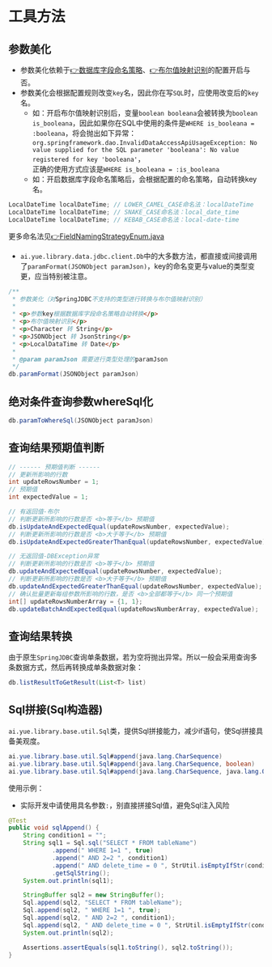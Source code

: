 # 工具方法
## 参数美化
- 参数美化依赖于[👉数据库字段命名策略](data/jdbc/Jdbc配置.md?id=数据库字段命名策略)、[👉布尔值映射识别](data/jdbc/Jdbc配置.md?id=布尔值映射识别)的配置开启与否。
- 参数美化会根据配置规则改变`key`名，因此你在写`SQL`时，应使用改变后的`key`名。
  - 如：开启布尔值映射识别后，变量`boolean booleana`会被转换为`boolean is_booleana`，因此如果你在SQL中使用的条件是`WHERE is_booleana = :booleana`，将会抛出如下异常：<br>
`org.springframework.dao.InvalidDataAccessApiUsageException: No value supplied for the SQL parameter 'booleana': No value registered for key 'booleana'`，<br>
正确的使用方式应该是`WHERE is_booleana = :is_booleana`
  - 如：开启数据库字段命名策略后，会根据配置的命名策略，自动转换key名。<br>
```java
LocalDateTime localDateTime; // LOWER_CAMEL_CASE命名法：localDateTime
LocalDateTime localDateTime; // SNAKE_CASE命名法：local_date_time
LocalDateTime localDateTime; // KEBAB_CASE命名法：local-date-time
```
更多命名法见[👉FieldNamingStrategyEnum.java](https://gitee.com/yl-yue/yue-library/blob/j11.2.6.0/yue-library-base/src/main/java/ai/yue/library/base/constant/FieldNamingStrategyEnum.java)

- `ai.yue.library.data.jdbc.client.Db`中的大多数方法，都直接或间接调用了`paramFormat(JSONObject paramJson)`，key的命名变更与value的类型变更，应当特别被注意。

```java
/**
 * 参数美化（对SpringJDBC不支持的类型进行转换与布尔值映射识别）
 * 
 * <p>参数key根据数据库字段命名策略自动转换</p>
 * <p>布尔值映射识别</p>
 * <p>Character 转 String</p>
 * <p>JSONObject 转 JsonString</p>
 * <p>LocalDataTime 转 Date</p>
 *
 * @param paramJson 需要进行类型处理的paramJson
 */
db.paramFormat(JSONObject paramJson)
```

## 绝对条件查询参数whereSql化
```java
db.paramToWhereSql(JSONObject paramJson)
```

## 查询结果预期值判断
```java
// ------ 预期值判断 ------
// 更新所影响的行数
int updateRowsNumber = 1;
// 预期值
int expectedValue = 1;

// 有返回值-布尔
// 判断更新所影响的行数是否 <b>等于</b> 预期值
db.isUpdateAndExpectedEqual(updateRowsNumber, expectedValue);
// 判断更新所影响的行数是否 <b>大于等于</b> 预期值
db.isUpdateAndExpectedGreaterThanEqual(updateRowsNumber, expectedValue);

// 无返回值-DBException异常
// 判断更新所影响的行数是否 <b>等于</b> 预期值
db.updateAndExpectedEqual(updateRowsNumber, expectedValue);
// 判断更新所影响的行数是否 <b>大于等于</b> 预期值
db.updateAndExpectedGreaterThanEqual(updateRowsNumber, expectedValue);
// 确认批量更新每组参数所影响的行数，是否 <b>全部都等于</b> 同一个预期值
int[] updateRowsNumberArray = {1, 1};
db.updateBatchAndExpectedEqual(updateRowsNumberArray, expectedValue);
```

## 查询结果转换
由于原生`SpringJDBC`查询单条数据，若为空将抛出异常。所以一般会采用查询多条数据方式，然后再转换成单条数据对象：
```java
db.listResultToGetResult(List<T> list)
```

## Sql拼接(Sql构造器)
`ai.yue.library.base.util.Sql`类，提供Sql拼接能力，减少if语句，使Sql拼接具备美观度。
```java
ai.yue.library.base.util.Sql#append(java.lang.CharSequence)
ai.yue.library.base.util.Sql#append(java.lang.CharSequence, boolean)
ai.yue.library.base.util.Sql#append(java.lang.CharSequence, java.lang.Object)
```

使用示例：
- 实际开发中请使用具名参数`:`，别直接拼接Sql值，避免Sql注入风险

```java
@Test
public void sqlAppend() {
	String condition1 = "";
	String sql1 = Sql.sql("SELECT * FROM tableName")
			.append(" WHERE 1=1 ", true)
			.append(" AND 2=2 ", condition1)
			.append(" AND delete_time = 0 ", StrUtil.isEmptyIfStr(condition1))
			.getSqlString();
	System.out.println(sql1);

	StringBuffer sql2 = new StringBuffer();
	Sql.append(sql2, "SELECT * FROM tableName");
	Sql.append(sql2, " WHERE 1=1 ", true);
	Sql.append(sql2, " AND 2=2 ", condition1);
	Sql.append(sql2, " AND delete_time = 0 ", StrUtil.isEmptyIfStr(condition1));
	System.out.println(sql2);

	Assertions.assertEquals(sql1.toString(), sql2.toString());
}
```
